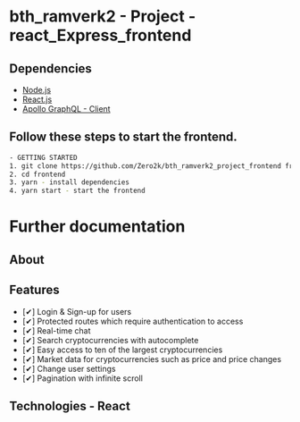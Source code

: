 # bth_ramverk2 - Project - react_Express_frontend

## Dependencies

 * [Node.js](https://nodejs.org/en/)
 * [React.js](https://reactjs.org/)
 * [Apollo GraphQL - Client](https://www.apollographql.com/client)

## Follow these steps to start the frontend.
```bash
- GETTING STARTED
1. git clone https://github.com/Zero2k/bth_ramverk2_project_frontend frontend
2. cd frontend
3. yarn - install dependencies
4. yarn start - start the frontend
```

# Further documentation

## About

## Features

- [✔] Login & Sign-up for users
- [✔] Protected routes which require authentication to access
- [✔] Real-time chat
- [✔] Search cryptocurrencies with autocomplete
- [✔] Easy access to ten of the largest cryptocurrencies
- [✔] Market data for cryptocurrencies such as price and price changes
- [✔] Change user settings
- [✔] Pagination with infinite scroll

## Technologies - React

